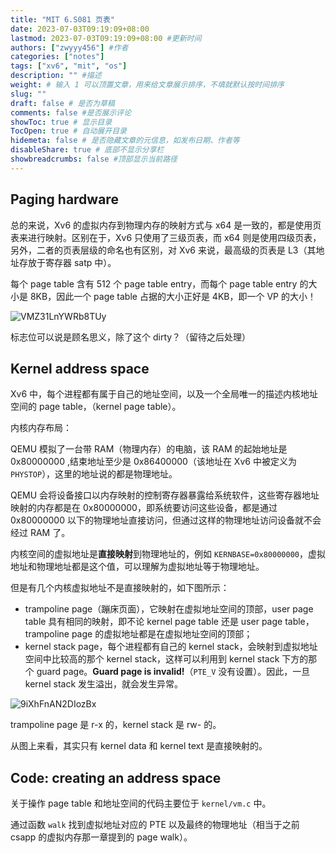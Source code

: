 ```yaml
---
title: "MIT 6.S081 页表"
date: 2023-07-03T09:19:09+08:00
lastmod: 2023-07-03T09:19:09+08:00 #更新时间
authors: ["zwyyy456"] #作者
categories: ["notes"]
tags: ["xv6", "mit", "os"]
description: "" #描述
weight: # 输入 1 可以顶置文章，用来给文章展示排序，不填就默认按时间排序
slug: ""
draft: false # 是否为草稿
comments: false #是否展示评论
showToc: true # 显示目录
TocOpen: true # 自动展开目录
hidemeta: false # 是否隐藏文章的元信息，如发布日期、作者等
disableShare: true # 底部不显示分享栏
showbreadcrumbs: false #顶部显示当前路径
---
```

## Paging hardware

总的来说，Xv6 的虚拟内存到物理内存的映射方式与 x64 是一致的，都是使用页表来进行映射。区别在于，Xv6 只使用了三级页表，而 x64 则是使用四级页表，另外，二者的页表层级的命名也有区别，对 Xv6 来说，最高级的页表是 L3（其地址存放于寄存器 satp 中）。

每个 page table 含有 512 个 page table entry，而每个 page table entry 的大小是 8KB，因此一个 page table 占据的大小正好是 4KB，即一个 VP 的大小！

![VMZ31LnYWRb8TUy](https://pic-upyun.zwyyy456.tech/smms/2023-12-26-065733.png)

标志位可以说是顾名思义，除了这个 dirty？（留待之后处理）

## Kernel address space

Xv6 中，每个进程都有属于自己的地址空间，以及一个全局唯一的描述内核地址空间的 page table，（kernel page table）。

内核内存布局：

QEMU 模拟了一台带 RAM（物理内存）的电脑，该 RAM 的起始地址是 $\text{0x80000000}$ ,结束地址至少是 $\text{0x86400000}$（该地址在 Xv6 中被定义为 `PHYSTOP`），这里的地址说的都是物理地址。

QEMU 会将设备接口以内存映射的控制寄存器暴露给系统软件，这些寄存器地址映射的内存都是在 $\text{0x80000000}$，即系统要访问这些设备，都是通过 $\text{0x80000000}$ 以下的物理地址直接访问，但通过这样的物理地址访问设备就不会经过 RAM 了。

内核空间的虚拟地址是**直接映射**到物理地址的，例如 `KERNBASE=0x80000000`，虚拟地址和物理地址都是这个值，可以理解为虚拟地址等于物理地址。

但是有几个内核虚拟地址不是直接映射的，如下图所示：

- trampoline page（蹦床页面），它映射在虚拟地址空间的顶部，user page table 具有相同的映射，即不论 kernel page table 还是 user page table，trampoline page 的虚拟地址都是在虚拟地址空间的顶部；
- kernel stack page，每个进程都有自己的 kernel stack，会映射到虚拟地址空间中比较高的那个 kernel stack，这样可以利用到 kernel stack 下方的那个 guard page。**Guard page is invalid!**（`PTE_V` 没有设置）。因此，一旦 kernel stack 发生溢出，就会发生异常。

![9iXhFnAN2DIozBx](https://pic-upyun.zwyyy456.tech/smms/2023-12-26-065735.png)

trampoline page 是 r-x 的，kernel stack 是 rw- 的。

从图上来看，其实只有 kernel data 和 kernel text 是直接映射的。
   
## Code: creating an address space 

关于操作 page table 和地址空间的代码主要位于 `kernel/vm.c` 中。

通过函数 `walk` 找到虚拟地址对应的 PTE 以及最终的物理地址（相当于之前 csapp 的虚拟内存那一章提到的 page walk）。

